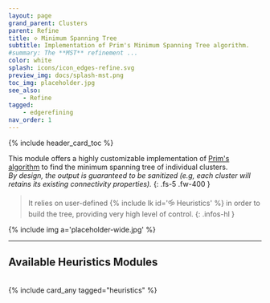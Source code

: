 ```yaml
---
layout: page
grand_parent: Clusters
parent: Refine
title: 🝔 Minimum Spanning Tree
subtitle: Implementation of Prim's Minimum Spanning Tree algorithm.
#summary: The **MST** refinement ...
color: white
splash: icons/icon_edges-refine.svg
preview_img: docs/splash-mst.png
toc_img: placeholder.jpg
see_also:
    - Refine
tagged: 
    - edgerefining
nav_order: 1
---
```


{% include header_card_toc %}

This module offers a highly customizable implementation of [Prim's algorithm](https://en.wikipedia.org/wiki/Prim%27s_algorithm) to find the minimum spanning tree of individual clusters.  
*By design, the output is guaranteed to be sanitized (e.g, each cluster will retains its existing connectivity properties).*
{: .fs-5 .fw-400 } 

> It relies on user-defined {% include lk id='🝰 Heuristics' %} in order to build the tree, providing very high level of control.
{: .infos-hl }

{% include img a='placeholder-wide.jpg' %}

---
## Available Heuristics Modules
<br>
{% include card_any tagged="heuristics" %}
